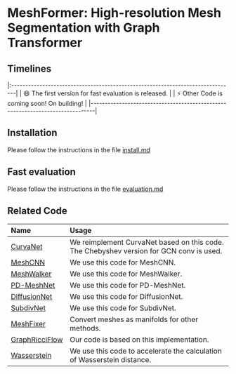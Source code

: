 # MeshFormer:  High-resolution Mesh Segmentation with Graph Transformer

## Timelines
|:-------------------------------------------------------------------------------|
| :smile: The first version for fast evaluation is released. |
| :zap:   Other Code is coming soon! On building!      | 
|-------------------------------------------------------------------------------|

## Installation

Please follow the instructions in the file [install.md](./docs/install.md)

## Fast evaluation

Please follow the instructions in the file [evaluation.md](./docs/evaluation.md)

## Related Code

| Name                                                                  | Usage                                                                                   |
|:----------------------------------------------------------------------| :-------------------------------------------------------------------------------------- |
| [CurvaNet](https://github.com/HongyangGao/Graph-U-Nets)               | We reimplement CurvaNet based on this code. The Chebyshev version for GCN conv is used. |
| [MeshCNN](https://github.com/ranahanocka/MeshCNN/)                    | We use this code for MeshCNN.                                                           |
| [MeshWalker](https://github.com/AlonLahav/MeshWalker)                 | We use this code for MeshWalker.                                                        |
| [PD-MeshNet](https://github.com/MIT-SPARK/PD-MeshNet)                 | We use this code for PD-MeshNet.                                                        |
| [DiffusionNet](https://github.com/nmwsharp/diffusion-net)             | We use this code for DiffusionNet.
| [SubdivNet](https://github.com/lzhengning/SubdivNet)                  | We use this code for SubdivNet.
| [MeshFixer](https://github.com/MarcoAttene/MeshFix-V2.1)              | Convert meshes as  manifolds for  other methods.                                        |
| [GraphRicciFlow](https://github.com/saibalmars/GraphRicciCurvature)   | Our code is based on this implementation.                                               |
| [Wasserstein](https://github.com/t-vi/pytorch-tvmisc)                 | We use this code to accelerate the calculation of Wasserstein distance. 
